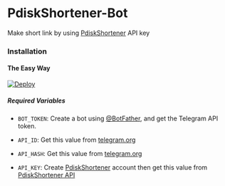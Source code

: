 # PdiskShortener-Bot
Make short link by using [PdiskShortener](http://pdiskshortner.net/) API key
### Installation

#### The Easy Way

[![Deploy](https://www.herokucdn.com/deploy/button.svg)](https://dashboard.heroku.com/new?button-url=https%3A%2F%2Fgithub.com%2Fkevinn264%2Fpdiskshortner&template=https%3A%2F%2Fgithub.com%2Fkevinn264%2Fpdiskshortner)

##### Required Variables

* `BOT_TOKEN`: Create a bot using [@BotFather](https://telegram.dog/BotFather), and get the Telegram API token.

* `API_ID`: Get this value from [telegram.org](https://my.telegram.org/apps)
* `API_HASH`: Get this value from [telegram.org](https://my.telegram.org/apps)
* `API_KEY`: Create [PdiskShortener](http://pdiskshortner.net/) account then get this value from [PdiskShortener API](http://pdiskshortner.net/member/tools/api)
